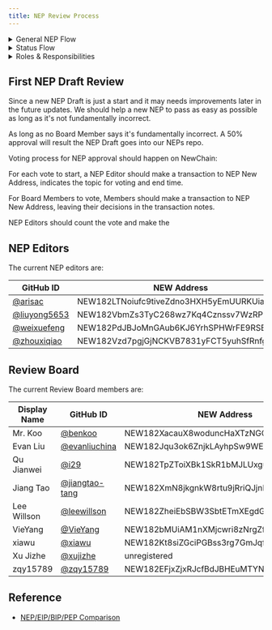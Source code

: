 ```yaml
---
title: NEP Review Process
---
```


<details><summary>General NEP Flow</summary>

## General NEP Flow

### 1. Submit a NEP for the first time

  **Draft** > `pr` > assign NEP number > JUDGE > `merge` > complete

### 2. Update a NEP Draft

  **Draft** > `pr` > JUDGE > `merge` > complete

### 3. Make a NEP Draft to NEP Final

  **Draft** > `issue` > JUDGE > **Public Call** > **Final / Active** > complete

</details>

<details><summary>Status Flow</summary>

## Status Flow Chart
http://processon.com/chart_image/5e9edf235653bb6efc60d7e8.png the flow chart below is updated from time to time. the browser may display from browser/github cache instead the latest one. visit url to view the latest.
![status flow](https://processon.com/chart_image/5e9edf235653bb6efc60d7e8.png#update8)

</details>

<details><summary>Roles & Responsibilities</summary>

## Main responsibilities for each role during a NEP review

**Champion(Lead) & Authors**
- answer questions

**Bots**
- multiple bots may be required to perform different tasks with different permissions
- PR Format Check
  - check header
  - check format
  - check URLs
- Advanced Functions
  - NLP check (offensive words, non-sense descriptions etc.)
  - check required fields for each category & type
  - check forbidden assets
  - run code test
- Repo Maintenances 
  - merge if passed bots & editor review
  - update NEPs TOC files after merge/status change
- Messenger/Notify
  - notify editors & review board members after merge/status change
- Webhooks
  - performing tasks for other services e.g. test bots/services, html formatter bots/services
  - notify newton website server to update NEPs list on website

**NEP Editors**
- check descriptions in each part
- check if duplicate
- check if not obey newton principle
- simple code check
- assign number

**Review Board**
- anything

**Public**
- anything

</details>

## First NEP Draft Review

Since a new NEP Draft is just a start and it may needs improvements later in the future updates.
We should help a new NEP to pass as easy as possible as long as it's not fundamentally incorrect.

As long as no Board Member says it's fundamentally incorrect. A 50% approval will result the NEP Draft goes into our NEPs repo.

Voting process for NEP approval should happen on NewChain:

For each vote to start, a NEP Editor should make a transaction to NEP New Address, indicates the topic for voting and end time.

For Board Members to vote,  Members should make a transaction to NEP New Address, leaving their decisions in the transaction notes.

NEP Editors should count the vote and make the 

## NEP Editors

The current NEP editors are: 


| GitHub ID    | NEW Address      |
| ---- | ---- |
| [@arisac](https://github.com/arisac)     | NEW182LTNoiufc9tiveZdno3HXH5yEmUURKUiac |
| [@liuyong5653](https://github.com/liuyong5653)     | NEW182VbmZs3TyC268wz7Kq4Cznssv7WzRPDq7j |
| [@weixuefeng](https://github.com/weixuefeng)     | NEW182PdJBJoMnGAub6KJ6YrhSPHWrFE9RSBmGE |
| [@zhouxiqiao](https://github.com/zhouxiqiao) | NEW182Vzd7pgjGjNCKVB7831yFCT5yuhSfRnfgA |



## Review Board

The current Review Board members are: 

| Display Name | GitHub ID | NEW Address |
| --------- | ----------- | ----------- |
| Mr. Koo | [@benkoo](https://github.com/benkoo) | NEW182XacauX8woduncHaXTzNGCFnk7B15z34hi |
| Evan Liu | [@evanliuchina](https://github.com/evanliuchina) | NEW182Jqu3ok6ZnjkLAyhpSw9WEJXhEwUYX4jLR |
| Qu Jianwei | [@i29](https://github.com/i29) | NEW182TpZToiXBk1SkR1bMJLUxguPxFsZciz123 |
| Jiang Tao | [@jiangtao-tang](https://github.com/jiangtao-tang) | NEW182XmN8jkgnkW8rtu9jRriQJjnEBXSbZZuHJ |
| Lee Willson | [@leewillson](https://github.com/leewillson) | NEW182ZheiEbSBW3SbtETmXEgdG5X9GvFuLRun2 |
| VieYang | [@VieYang](https://github.com/VieYang) | NEW182bMUiAM1nXMjcwri8zNrgZftcnPJc1uVie |
| xiawu | [@xiawu](https://github.com/xiawu) | NEW182Kt8siZGciPGBss3rg7GmJqfZ7CUafVUHH |
| Xu Jizhe | [@xujizhe](https://github.com/xujizhe) | unregistered |
| zqy15789 | [@zqy15789](https://github.com/zqy15789) | NEW182EFjxZjxRJcfBdJBHEuMTYNsK7RLTFeiiJ |


## Reference

- [NEP/EIP/BIP/PEP Comparison](https://github.com/arisac/newton-general/blob/master/D-02.proposal-comparison.md)
